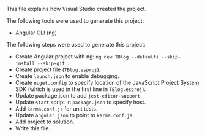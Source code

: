 This file explains how Visual Studio created the project.

The following tools were used to generate this project:
- Angular CLI (ng)

The following steps were used to generate this project:
- Create Angular project with ng: `ng new TBlog --defaults --skip-install --skip-git `.
- Create project file (`TBlog.esproj`).
- Create `launch.json` to enable debugging.
- Create `nuget.config` to specify location of the JavaScript Project System SDK (which is used in the first line in `TBlog.esproj`).
- Update package.json to add `jest-editor-support`.
- Update `start` script in `package.json` to specify host.
- Add `karma.conf.js` for unit tests.
- Update `angular.json` to point to `karma.conf.js`.
- Add project to solution.
- Write this file.
